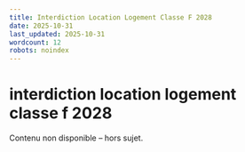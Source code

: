 ```yaml
---
title: Interdiction Location Logement Classe F 2028
date: 2025-10-31
last_updated: 2025-10-31
wordcount: 12
robots: noindex
---
```


# interdiction location logement classe f 2028

Contenu non disponible – hors sujet.